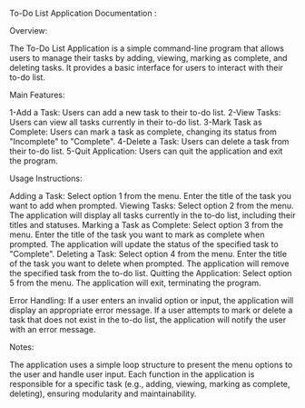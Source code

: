 To-Do List Application Documentation :

Overview:

The To-Do List Application is a simple command-line program that allows users to manage their tasks by adding, viewing, marking as complete, 
and deleting tasks. It provides a basic interface for users to interact with their to-do list.

Main Features:

1-Add a Task: Users can add a new task to their to-do list.
2-View Tasks: Users can view all tasks currently in their to-do list.
3-Mark Task as Complete: Users can mark a task as complete, changing its status from "Incomplete" to "Complete".
4-Delete a Task: Users can delete a task from their to-do list.
5-Quit Application: Users can quit the application and exit the program.


Usage Instructions:

Adding a Task:
Select option 1 from the menu.
Enter the title of the task you want to add when prompted.
Viewing Tasks:
Select option 2 from the menu.
The application will display all tasks currently in the to-do list, including their titles and statuses.
Marking a Task as Complete:
Select option 3 from the menu.
Enter the title of the task you want to mark as complete when prompted.
The application will update the status of the specified task to "Complete".
Deleting a Task:
Select option 4 from the menu.
Enter the title of the task you want to delete when prompted.
The application will remove the specified task from the to-do list.
Quitting the Application:
Select option 5 from the menu.
The application will exit, terminating the program.


Error Handling:
If a user enters an invalid option or input, the application will display an appropriate error message.
If a user attempts to mark or delete a task that does not exist in the to-do list, the application will notify the user with an error message.


Notes:

The application uses a simple loop structure to present the menu options to the user and handle user input.
Each function in the application is responsible for a specific task (e.g., adding, viewing, marking as complete, deleting), ensuring modularity and maintainability.
